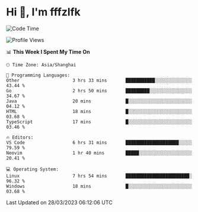 # Hi 👋, I'm fffzlfk

<!--START_SECTION:waka-->
![Code Time](http://img.shields.io/badge/Code%20Time-122%20hrs%2040%20mins-blue)

![Profile Views](http://img.shields.io/badge/Profile%20Views-0-blue)

📊 **This Week I Spent My Time On** 

```text
🕑︎ Time Zone: Asia/Shanghai

💬 Programming Languages: 
Other                    3 hrs 33 mins       ███████████░░░░░░░░░░░░░░   43.44 % 
Go                       2 hrs 50 mins       █████████░░░░░░░░░░░░░░░░   34.67 % 
Java                     20 mins             █░░░░░░░░░░░░░░░░░░░░░░░░   04.12 % 
HTML                     18 mins             █░░░░░░░░░░░░░░░░░░░░░░░░   03.68 % 
TypeScript               17 mins             █░░░░░░░░░░░░░░░░░░░░░░░░   03.46 % 

🔥 Editors: 
VS Code                  6 hrs 31 mins       ████████████████████░░░░░   79.59 % 
Neovim                   1 hr 40 mins        █████░░░░░░░░░░░░░░░░░░░░   20.41 % 

💻 Operating System: 
Linux                    7 hrs 54 mins       ████████████████████████░   96.32 % 
Windows                  18 mins             █░░░░░░░░░░░░░░░░░░░░░░░░   03.68 % 
```


 Last Updated on 28/03/2023 06:12:06 UTC
<!--END_SECTION:waka-->
